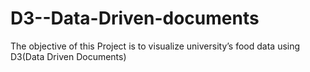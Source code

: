 # D3--Data-Driven-documents
The objective of this Project is to visualize university’s food data using D3(Data Driven Documents)
